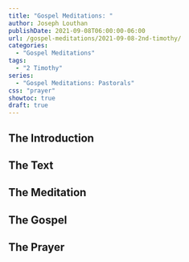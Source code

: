 ```yaml
---
title: "Gospel Meditations: "
author: Joseph Louthan
publishDate: 2021-09-08T06:00:00-06:00
url: /gospel-meditations/2021-09-08-2nd-timothy/
categories:
  - "Gospel Meditations"
tags:
  - "2 Timothy"
series:
  - "Gospel Meditations: Pastorals"
css: "prayer"
showtoc: true
draft: true
---
```

## The Introduction

## The Text


## The Meditation


## The Gospel

## The Prayer

<div style="font-variant: small-caps;">

</div>
&nbsp;

```text

```
